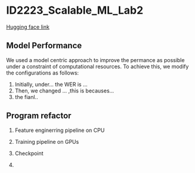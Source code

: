 # ID2223_Scalable_ML_Lab2

[Hugging face link](https://huggingface.co/spaces/Yuyang2022/Cantonese_speech_recognition/blob/main/requirements.txt)

## Model Performance
We used a model centric approach to improve the permance as possible under a constraint of computational resources. To achieve this, we modify the configurations as follows:

1. Initially, under... the WER is ...
2. Then, we changed ... ,this is becauses...
3. the fianl..

## Program refactor

1. Feature enginerring pipeline on CPU


2. Training pipeline on GPUs
  1. Checkpoint

3. 

